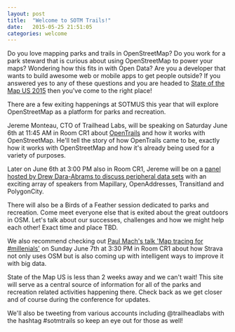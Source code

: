 ```yaml
---
layout: post
title:  "Welcome to SOTM Trails!"
date:   2015-05-25 21:51:05
categories: welcome
---
```

Do you love mapping parks and trails in OpenStreetMap? Do you work for a park steward that is curious about using OpenStreetMap to power your maps? Wondering how this fits in with Open Data? Are you a developer that wants to build awesome web or mobile apps to get people outside? If you answered yes to any of these questions and you are headed to [State of the Map US 2015][sotmus] then you've come to the right place!

There are a few exiting happenings at SOTMUS this year that will explore OpenStreetMap as a platform for parks and recreation.

Jereme Monteau, CTO of Trailhead Labs, will be speaking on Saturday June 6th at 11:45 AM in Room CR1 about [OpenTrails][opentrails-talk] and how it works with OpenStreetMap. He'll tell the story of how OpenTrails came to be, exactly how it works with OpenStreetMap and how it's already being used for a variety of purposes.

Later on June 6th at 3:00 PM also in Room CR1, Jereme will be on a [panel hosted by Drew Dara-Abrams to discuss peripheral data sets][peripheral-data-panel] with an exciting array of speakers from Mapillary, OpenAddresses, Transitland and PolygonCity.

There will also be a Birds of a Feather session dedicated to parks and recreation. Come meet everyone else that is exited about the great outdoors in OSM. Let's talk about our successes, challenges and how we might help each other! Exact time and place TBD.

We also recommend checking out [Paul Mach's talk 'Map tracing for #millenials'][strava-talk] on Sunday June 7th at 3:30 PM in Room CR1 about how Strava not only uses OSM but is also coming up with intelligent ways to improve it with big data.

State of the Map US is less than 2 weeks away and we can't wait! This site will serve as a central source of information for all of the parks and recreation related activities happening there. Check back as we get closer and of course during the conference for updates.

We'll also be tweeting from various accounts including @trailheadlabs with the hashtag #sotmtrails so keep an eye out for those as well!

[sotmus]: http://stateofthemap.us/
[opentrails-talk]:  http://stateofthemap.us/opentrails/
[peripheral-data-panel]:  http://stateofthemap.us/peripheral-data-in-osm-panel/
[strava-talk]:  http://stateofthemap.us/map-tracing-for-millennials/
